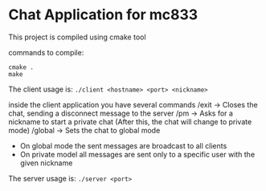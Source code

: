 # Chat Application for mc833

This project is compiled using cmake tool

commands to compile:
~~~~
cmake .
make
~~~~

The client usage is:
`./client <hostname> <port> <nickname>`

inside the client application you have several commands
/exit -> Closes the chat, sending a disconnect message to the server
/pm -> Asks for a nickname to start a private chat (After this, the chat will change to private mode)
/global -> Sets the chat to global mode

- On global mode the sent messages are broadcast to all clients
- On private model all messages are sent only to a specific user with the given nickname

The server usage is:
`./server <port>`